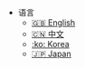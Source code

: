 - 语言  
  - [:uk: English](/)
  - [:cn: 中文](/docs-cn/)
  - [:ko: Korea](/)
  - [:jp: Japan](/docs-jp/)